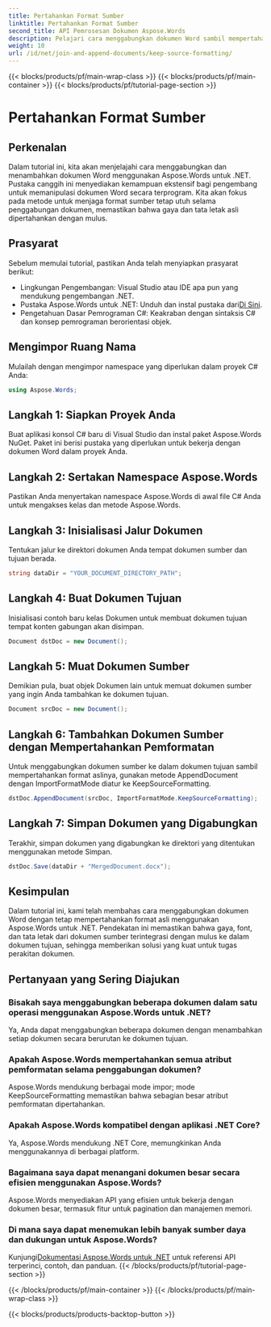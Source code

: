 ```yaml
---
title: Pertahankan Format Sumber
linktitle: Pertahankan Format Sumber
second_title: API Pemrosesan Dokumen Aspose.Words
description: Pelajari cara menggabungkan dokumen Word sambil mempertahankan format menggunakan Aspose.Words untuk .NET. Ideal bagi pengembang yang ingin mengotomatiskan tugas perakitan dokumen.
weight: 10
url: /id/net/join-and-append-documents/keep-source-formatting/
---
```


{{< blocks/products/pf/main-wrap-class >}}
{{< blocks/products/pf/main-container >}}
{{< blocks/products/pf/tutorial-page-section >}}

# Pertahankan Format Sumber

## Perkenalan

Dalam tutorial ini, kita akan menjelajahi cara menggabungkan dan menambahkan dokumen Word menggunakan Aspose.Words untuk .NET. Pustaka canggih ini menyediakan kemampuan ekstensif bagi pengembang untuk memanipulasi dokumen Word secara terprogram. Kita akan fokus pada metode untuk menjaga format sumber tetap utuh selama penggabungan dokumen, memastikan bahwa gaya dan tata letak asli dipertahankan dengan mulus.

## Prasyarat

Sebelum memulai tutorial, pastikan Anda telah menyiapkan prasyarat berikut:

- Lingkungan Pengembangan: Visual Studio atau IDE apa pun yang mendukung pengembangan .NET.
-  Pustaka Aspose.Words untuk .NET: Unduh dan instal pustaka dari[Di Sini](https://releases.aspose.com/words/net/).
- Pengetahuan Dasar Pemrograman C#: Keakraban dengan sintaksis C# dan konsep pemrograman berorientasi objek.

## Mengimpor Ruang Nama

Mulailah dengan mengimpor namespace yang diperlukan dalam proyek C# Anda:

```csharp
using Aspose.Words;
```

## Langkah 1: Siapkan Proyek Anda

Buat aplikasi konsol C# baru di Visual Studio dan instal paket Aspose.Words NuGet. Paket ini berisi pustaka yang diperlukan untuk bekerja dengan dokumen Word dalam proyek Anda.

## Langkah 2: Sertakan Namespace Aspose.Words

Pastikan Anda menyertakan namespace Aspose.Words di awal file C# Anda untuk mengakses kelas dan metode Aspose.Words.

## Langkah 3: Inisialisasi Jalur Dokumen

Tentukan jalur ke direktori dokumen Anda tempat dokumen sumber dan tujuan berada.

```csharp
string dataDir = "YOUR_DOCUMENT_DIRECTORY_PATH";
```

## Langkah 4: Buat Dokumen Tujuan

Inisialisasi contoh baru kelas Dokumen untuk membuat dokumen tujuan tempat konten gabungan akan disimpan.

```csharp
Document dstDoc = new Document();
```

## Langkah 5: Muat Dokumen Sumber

Demikian pula, buat objek Dokumen lain untuk memuat dokumen sumber yang ingin Anda tambahkan ke dokumen tujuan.

```csharp
Document srcDoc = new Document();
```

## Langkah 6: Tambahkan Dokumen Sumber dengan Mempertahankan Pemformatan

Untuk menggabungkan dokumen sumber ke dalam dokumen tujuan sambil mempertahankan format aslinya, gunakan metode AppendDocument dengan ImportFormatMode diatur ke KeepSourceFormatting.

```csharp
dstDoc.AppendDocument(srcDoc, ImportFormatMode.KeepSourceFormatting);
```

## Langkah 7: Simpan Dokumen yang Digabungkan

Terakhir, simpan dokumen yang digabungkan ke direktori yang ditentukan menggunakan metode Simpan.

```csharp
dstDoc.Save(dataDir + "MergedDocument.docx");
```

## Kesimpulan

Dalam tutorial ini, kami telah membahas cara menggabungkan dokumen Word dengan tetap mempertahankan format asli menggunakan Aspose.Words untuk .NET. Pendekatan ini memastikan bahwa gaya, font, dan tata letak dari dokumen sumber terintegrasi dengan mulus ke dalam dokumen tujuan, sehingga memberikan solusi yang kuat untuk tugas perakitan dokumen.

## Pertanyaan yang Sering Diajukan

### Bisakah saya menggabungkan beberapa dokumen dalam satu operasi menggunakan Aspose.Words untuk .NET?
Ya, Anda dapat menggabungkan beberapa dokumen dengan menambahkan setiap dokumen secara berurutan ke dokumen tujuan.

### Apakah Aspose.Words mempertahankan semua atribut pemformatan selama penggabungan dokumen?
Aspose.Words mendukung berbagai mode impor; mode KeepSourceFormatting memastikan bahwa sebagian besar atribut pemformatan dipertahankan.

### Apakah Aspose.Words kompatibel dengan aplikasi .NET Core?
Ya, Aspose.Words mendukung .NET Core, memungkinkan Anda menggunakannya di berbagai platform.

### Bagaimana saya dapat menangani dokumen besar secara efisien menggunakan Aspose.Words?
Aspose.Words menyediakan API yang efisien untuk bekerja dengan dokumen besar, termasuk fitur untuk pagination dan manajemen memori.

### Di mana saya dapat menemukan lebih banyak sumber daya dan dukungan untuk Aspose.Words?
 Kunjungi[Dokumentasi Aspose.Words untuk .NET](https://reference.aspose.com/words/net/) untuk referensi API terperinci, contoh, dan panduan.
{{< /blocks/products/pf/tutorial-page-section >}}

{{< /blocks/products/pf/main-container >}}
{{< /blocks/products/pf/main-wrap-class >}}

{{< blocks/products/products-backtop-button >}}

